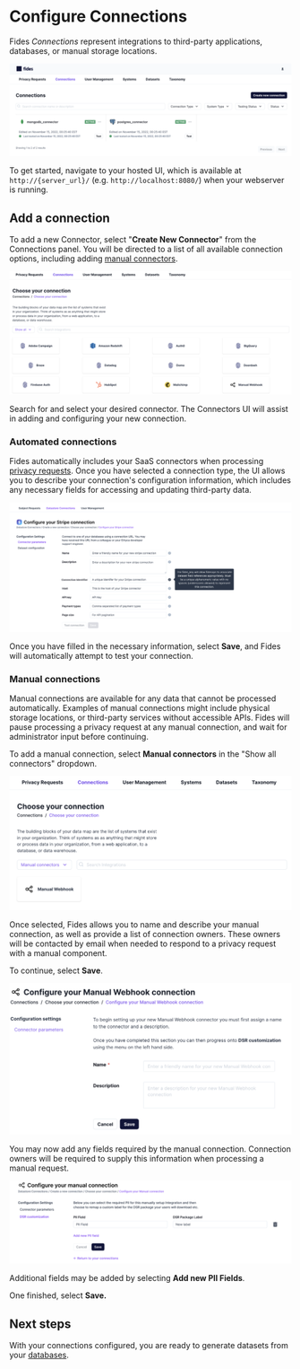 # Configure Connections

Fides *Connections* represent integrations to third-party applications, databases, or manual storage locations.

![Connections List](../../../public/assets/img/dsr_quickstart/connections_list.png)

To get started, navigate to your hosted UI, which is available at `http://{server_url}/` (e.g. `http://localhost:8080/`) when your webserver is running. 

## Add a connection

To add a new Connector, select "**Create New Connector**" from the Connections panel. You will be directed to a list of all available connection options, including adding [manual connectors](#manual-connections).

![Add A Connection](../../../public/assets/img/dsr_quickstart/new_connection.png)

Search for and select your desired connector. The Connectors UI will assist in adding and configuring your new connection. 

### Automated connections

Fides automatically includes your SaaS connectors when processing [privacy requests](./dsr_support/privacy_requests). Once you have selected a connection type, the UI allows you to describe your connection's configuration information, which includes any necessary fields for accessing and updating third-party data.

![Configure Connections](../../../public/assets/img/dsr_quickstart/configure_connection.png)

Once you have filled in the necessary information, select **Save**, and Fides will automatically attempt to test your connection.

### Manual connections

Manual connections are available for any data that cannot be processed automatically. Examples of manual connections might include physical storage locations, or third-party services without accessible APIs. Fides will pause processing a privacy request at any manual connection, and wait for administrator input before continuing.

To add a manual connection, select **Manual connectors** in the "Show all connectors" dropdown. 

![Manual Connection](../../../public/assets/img/dsr_quickstart/manual_connection.png)

Once selected, Fides allows you to name and describe your manual connection, as well as provide a list of connection owners. These owners will be contacted by email when needed to respond to a privacy request with a manual component.

To continue, select **Save**.

![Manual Configuration](../../../public/assets/img/dsr_quickstart/manual_configuration.png)

You may now add any fields required by the manual connection. Connection owners will be required to supply this information when processing a manual request.

![Manual Fields](../../../public/assets/img/dsr_quickstart/manual_fields.png)

Additional fields may be added by selecting **Add new PII Fields**. 

One finished, select **Save.**

## Next steps
With your connections configured, you are ready to generate datasets from your [databases](./connect_databases).